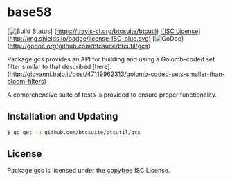 base58
==========

[![Build Status](http://img.shields.io/travis/btcsuite/btcutil.svg)]
(https://travis-ci.org/btcsuite/btcutil) [![ISC License]
(http://img.shields.io/badge/license-ISC-blue.svg)](http://copyfree.org)
[![GoDoc](https://godoc.org/github.com/btcsuite/btcutil/gcs?status.png)]
(http://godoc.org/github.com/btcsuite/btcutil/gcs)

Package gcs provides an API for building and using a Golomb-coded set filter
similar to that described [here].(http://giovanni.bajo.it/post/47119962313/golomb-coded-sets-smaller-than-bloom-filters)

A comprehensive suite of tests is provided to ensure proper functionality.

## Installation and Updating

```bash
$ go get -u github.com/btcsuite/btcutil/gcs
```

## License

Package gcs is licensed under the [copyfree](http://copyfree.org) ISC
License.
